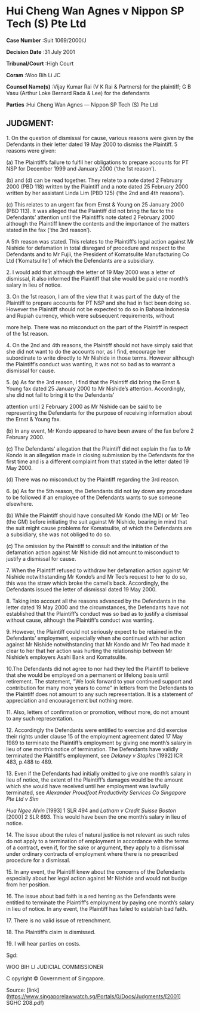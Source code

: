 # Hui Cheng Wan Agnes v Nippon SP Tech (S) Pte Ltd 



**Case Number** :Suit 1069/2000/J 

**Decision Date** :31 July 2001 

**Tribunal/Court** :High Court 

**Coram** :Woo Bih Li JC 

**Counsel Name(s)** :Vijay Kumar Rai (V K Rai & Partners) for the plaintiff; G B Vasu (Arthur Loke Bernard Rada & Lee) for the defendants 

**Parties** :Hui Cheng Wan Agnes — Nippon SP Tech (S) Pte Ltd 

## JUDGMENT: 

1\. On the question of dismissal for cause, various reasons were given by the Defendants in their letter dated 19 May 2000 to dismiss the Plaintiff. 5 reasons were given: 

 (a) The Plaintiff’s failure to fulfil her obligations to prepare accounts for PT NSP for December 1999 and January 2000 (‘the 1st reason’). 

 (b) and (d) can be read together. They relate to a note dated 2 February 2000 (PBD 118) written by the Plaintiff and a note dated 25 February 2000 written by her assistant Linda Lim (PBD 125) (‘the 2nd and 4th reasons’). 

 (c) This relates to an urgent fax from Ernst & Young on 25 January 2000 (PBD 113). It was alleged that the Plaintiff did not bring the fax to the Defendants’ attention until the Plaintiff’s note dated 2 February 2000 although the Plaintiff knew the contents and the importance of the matters stated in the fax (‘the 3rd reason’). 

 A 5th reason was stated. This relates to the Plaintiff’s legal action against Mr Nishide for defamation in total disregard of procedure and respect to the Defendants and to Mr Fujii, the President of Komatsulite Manufacturing Co Ltd (‘Komatsulite’) of which the Defendants are a subsidiary. 

2\. I would add that although the letter of 19 May 2000 was a letter of dismissal, it also informed the Plaintiff that she would be paid one month’s salary in lieu of notice. 

3\. On the 1st reason, I am of the view that it was part of the duty of the Plaintiff to prepare accounts for PT NSP and she had in fact been doing so. However the Plaintiff should not be expected to do so in Bahasa Indonesia and Rupiah currency, which were subsequent requirements, without 

more help. There was no misconduct on the part of the Plaintiff in respect of the 1st reason. 

4\. On the 2nd and 4th reasons, the Plaintiff should not have simply said that she did not want to do the accounts nor, as I find, encourage her subordinate to write directly to Mr Nishide in those terms. However although the Plaintiff’s conduct was wanting, it was not so bad as to warrant a dismissal for cause. 

5\. (a) As for the 3rd reason, I find that the Plaintiff did bring the Ernst & Young fax dated 25 January 2000 to Mr Nishide’s attention. Accordingly, she did not fail to bring it to the Defendants’ 


attention until 2 February 2000 as Mr Nishide can be said to be representing the Defendants for the purpose of receiving information about the Ernst & Young fax. 

(b) In any event, Mr Kondo appeared to have been aware of the fax before 2 February 2000. 

(c) The Defendants’ allegation that the Plaintiff did not explain the fax to Mr Kondo is an allegation made in closing submission by the Defendants for the first time and is a different complaint from that stated in the letter dated 19 May 2000. 

(d) There was no misconduct by the Plaintiff regarding the 3rd reason. 

6\. (a) As for the 5th reason, the Defendants did not lay down any procedure to be followed if an employee of the Defendants wants to sue someone elsewhere. 

(b) While the Plaintiff should have consulted Mr Kondo (the MD) or Mr Teo (the GM) before initiating the suit against Mr Nishide, bearing in mind that the suit might cause problems for Komatsulite, of which the Defendants are a subsidiary, she was not obliged to do so. 

(c) The omission by the Plaintiff to consult and the initiation of the defamation action against Mr Nishide did not amount to misconduct to justify a dismissal for cause. 

7\. When the Plaintiff refused to withdraw her defamation action against Mr Nishide notwithstanding Mr Kondo’s and Mr Teo’s request to her to do so, this was the straw which broke the camel’s back. Accordingly, the Defendants issued the letter of dismissal dated 19 May 2000. 

8\. Taking into account all the reasons advanced by the Defendants in the letter dated 19 May 2000 and the circumstances, the Defendants have not established that the Plaintiff’s conduct was so bad as to justify a dismissal without cause, although the Plaintiff’s conduct was wanting. 

9\. However, the Plaintiff could not seriously expect to be retained in the Defendants’ employment, especially when she continued with her action against Mr Nishide notwithstanding that Mr Kondo and Mr Teo had made it clear to her that her action was hurting the relationship between Mr Nishide’s employers Asahi Bank and Komatsulite. 

10\.The Defendants did not agree to nor had they led the Plaintiff to believe that she would be employed on a permanent or lifelong basis until retirement. The statement, "We look forward to your continued support and contribution for many more years to come" in letters from the Defendants to the Plaintiff does not amount to any such representation. It is a statement of appreciation and encouragement but nothing more. 

11\. Also, letters of confirmation or promotion, without more, do not amount to any such representation. 

12\. Accordingly the Defendants were entitled to exercise and did exercise their rights under clause 15 of the employment agreement dated 17 May 1989 to terminate the Plaintiff’s employment by giving one month’s salary in lieu of one month’s notice of termination. The Defendants have validly terminated the Plaintiff’s employment, see _Delaney v Staples_ [1992] ICR 483, p.488 to 489. 

13\. Even if the Defendants had initially omitted to give one month’s salary in lieu of notice, the extent of the Plaintiff’s damages would be the amount which she would have received until her employment was lawfully terminated, see _Alexander Proudfoot Productivity Services Co Singapore Pte Ltd v Sim_ 


_Hua Ngee Alvin_ <span class="citation">[1993] 1 SLR 494</span> and _Latham v Credit Suisse Boston_ <span class="citation">[2000] 2 SLR 693</span>. This would have been the one month’s salary in lieu of notice. 

14\. The issue about the rules of natural justice is not relevant as such rules do not apply to a termination of employment in accordance with the terms of a contract, even if, for the sake or argument, they apply to a dismissal under ordinary contracts of employment where there is no prescribed procedure for a dismissal. 

15\. In any event, the Plaintiff knew about the concerns of the Defendants especially about her legal action against Mr Nishide and would not budge from her position. 

16\. The issue about bad faith is a red herring as the Defendants were entitled to terminate the Plaintiff’s employment by paying one month’s salary in lieu of notice. In any event, the Plaintiff has failed to establish bad faith. 

17\. There is no valid issue of retrenchment. 

18\. The Plaintiff’s claim is dismissed. 

19\. I will hear parties on costs. 

Sgd: 

WOO BIH LI JUDICIAL COMMISSIONER 

 C opyright © Government of Singapore. 


Source: [link](https://www.singaporelawwatch.sg/Portals/0/Docs/Judgments/[2001] SGHC 208.pdf)

